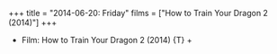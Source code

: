 +++
title = "2014-06-20: Friday"
films = ["How to Train Your Dragon 2 (2014)"]
+++


* Film: How to Train Your Dragon 2 (2014) {T} +
